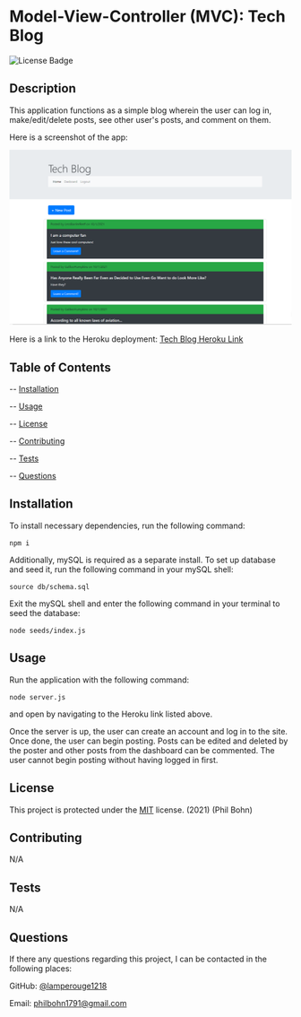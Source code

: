 # Model-View-Controller (MVC): Tech Blog

![License Badge](https://img.shields.io/badge/license-MIT-blue)

## Description

This application functions as a simple blog wherein the user can log in, make/edit/delete posts, see other user's posts, and comment on them.

Here is a screenshot of the app:

![Tech Blog Screenshot](assets\techblogscreenshot.PNG)

Here is a link to the Heroku deployment: [Tech Blog Heroku Link](https://whispering-tundra-24252.herokuapp.com/)

## Table of Contents

-- [Installation](#installation)

-- [Usage](#usage)

-- [License](#license)

-- [Contributing](#contributing)

-- [Tests](#tests)

-- [Questions](#questions)

## Installation

To install necessary dependencies, run the following command:

    npm i

Additionally, mySQL is required as a separate install. To set up database and seed it, run the following command in your mySQL shell:

    source db/schema.sql

Exit the mySQL shell and enter the following command in your terminal to seed the database:

    node seeds/index.js

## Usage

Run the application with the following command:

    node server.js

and open by navigating to the Heroku link listed above.

Once the server is up, the user can create an account and log in to the site. Once done, the user can begin posting. Posts can be edited and deleted by the poster and other posts from the dashboard can be commented. The user cannot begin posting without having logged in first.

## License

This project is protected under the [MIT](https://choosealicense.com/licenses/mit/) license. (2021) (Phil Bohn)

## Contributing

N/A

## Tests

N/A

## Questions

If there any questions regarding this project, I can be contacted in the following places:

GitHub: [@lamperouge1218](https://github.com/lamperouge1218)

Email: philbohn1791@gmail.com
